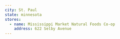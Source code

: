 ```yaml
---
city: St. Paul
state: minnesota
stores:
  - name: Mississippi Market Natural Foods Co-op
    address: 622 Selby Avenue
---
```

